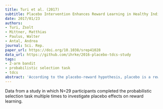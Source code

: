 ```yaml
---
title: Turi et al. (2017)
subtitle: Placebo Intervention Enhances Reward Learning in Healthy Individuals
date: 2017/01/23
authors:
- Turi, Zsolt
- Mittner, Matthias
- Paulus, Walter
- Antal, Andrea
journal: Sci. Rep.
paper_url: https://doi.org/10.1038/srep41028
data_url: https://github.com/ihrke/2016-placebo-tdcs-study
tags:
- 2-arm bandit
- probabilistic selection task
- tdcs
abstract: 'According to the placebo-reward hypothesis, placebo is a reward-anticipation process that increases midbrain dopamine (DA) levels. Reward-based learning processes, such as reinforcement learning, involves a large part of the DA-ergic network that is also activated by the placebo intervention. Given the neurochemical overlap between placebo and reward learning, we investigated whether verbal instructions in conjunction with a placebo intervention are capable of enhancing reward learning in healthy individuals by using a monetary reward-based reinforcement-learning task. Placebo intervention was performed with non-invasive brain stimulation techniques. In a randomized, triple-blind, cross-over study we investigated this cognitive placebo effect in healthy individuals by manipulating the participants perceived uncertainty about the interventions efficacy. Volunteers in the purportedly low- and high-uncertainty conditions earned more money, responded more quickly and had a higher learning rate from monetary rewards relative to baseline. Participants in the purportedly high-uncertainty conditions showed enhanced reward learning, and a model-free computational analysis revealed a higher learning rate from monetary rewards compared to the purportedly low-uncertainty and baseline conditions. Our results indicate that the placebo response is able to enhance reward learning in healthy individuals, opening up exciting avenues for future research in placebo effects on other cognitive functions.'
---
```


Data from a study in which N=29 participants completed the probabilistic selection task multiple times to investigate placebo effects on reward learning.
